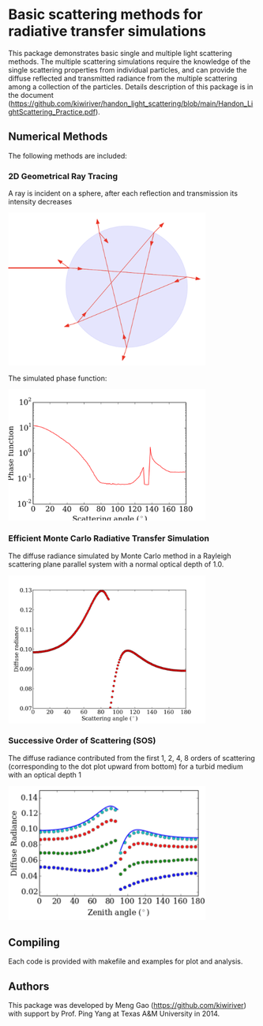 # Basic scattering methods for radiative transfer simulations

This package demonstrates basic single and multiple light scattering methods.
The multiple scattering simulations require the knowledge of the single scattering properties from individual particles, and can provide the diffuse reflected and transmitted radiance from the multiple scattering among a collection of the particles.
Details description of this package is in the document (https://github.com/kiwiriver/handon_light_scattering/blob/main/Handon_LightScattering_Practice.pdf).


## Numerical Methods
The following methods are included:

### 2D Geometrical Ray Tracing
A ray is incident on a sphere, after each reflection and transmission its intensity decreases

<img src="https://github.com/kiwiriver/handon_light_scattering/blob/main/Ray_Tracing/example/ray_path.png" alt="drawing" width="400"/>

The simulated phase function:

<img src="https://github.com/kiwiriver/handon_light_scattering/blob/main/Ray_Tracing/example/sphere_nr_1.33/phase_function.png" alt="drawing" width="400"/>

### Efficient Monte Carlo Radiative Transfer Simulation
The diffuse radiance simulated by Monte Carlo method in a Rayleigh scattering plane parallel system with a normal optical depth of 1.0.

<img src="https://github.com/kiwiriver/handon_light_scattering/blob/main/Monte_Carlo/example/rayleigh_tau_1.000_a_1.0/radiance.png" alt="drawing" width="400"/>


### Successive Order of Scattering (SOS)
The diffuse radiance contributed from the first 1, 2, 4, 8 orders of scattering (corresponding to the dot plot upward from bottom) for a turbid medium with an optical depth 1

<img src="https://github.com/kiwiriver/handon_light_scattering/blob/main/SOS/example/sos.png" alt="drawing" width="400"/>


## Compiling
Each code is provided with makefile and examples for plot and analysis.

## Authors
This package was developed by Meng Gao (https://github.com/kiwiriver) with support by Prof. Ping Yang at Texas A&M University in 2014. 
